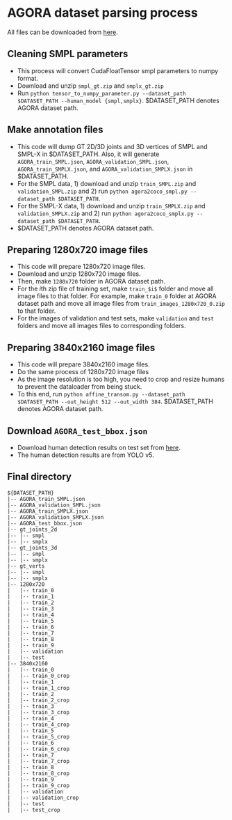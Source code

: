 # AGORA dataset parsing process

All files can be downloaded from [here](https://agora.is.tue.mpg.de/download.php).

## Cleaning SMPL parameters
* This process will convert CudaFloatTensor smpl parameters to numpy format.
* Download and unzip `smpl_gt.zip` and `smplx_gt.zip`
* Run `python tensor_to_numpy_parameter.py --dataset_path $DATASET_PATH --human_model {smpl,smplx}`. $DATASET_PATH denotes AGORA dataset path. 

## Make annotation files
* This code will dump GT 2D/3D joints and 3D vertices of SMPL and SMPL-X in $DATASET_PATH. Also, it will generate `AGORA_train_SMPL.json`, `AGORA_validation_SMPL.json`, `AGORA_train_SMPLX.json`, and `AGORA_validation_SMPLX.json` in $DATASET_PATH.
* For the SMPL data, 1) download and unzip  `train_SMPL.zip` and `validation_SMPL.zip` and 2) run  `python agora2coco_smpl.py --dataset_path $DATASET_PATH`.
* For the SMPL-X data, 1) download and unzip  `train_SMPLX.zip` and `validation_SMPLX.zip` and 2) run  `python agora2coco_smplx.py --dataset_path $DATASET_PATH`.
* $DATASET_PATH denotes AGORA dataset path. 

## Preparing 1280x720 image files
* This code will prepare 1280x720 image files.
* Download and unzip 1280x720 image files.
* Then, make `1280x720` folder in AGORA dataset path.
* For the $i$th zip file of training set, make `train_$i$` folder and move all image files to that folder. For example, make `train_0` folder at AGORA dataset path and move all image files from `train_images_1280x720_0.zip` to that folder.
* For the images of validation and test sets, make `validation` and `test` folders and move all images files to corresponding folders.

## Preparing 3840x2160 image files
* This code will prepare 3840x2160 image files.
* Do the same process of 1280x720 image files
* As the image resolution is too high, you need to crop and resize humans to prevent the dataloader from being stuck.
* To this end, run `python affine_transom.py --dataset_path $DATASET_PATH --out_height 512 --out_width 384`. $DATASET_PATH denotes AGORA dataset path. 

## Download `AGORA_test_bbox.json`
* Download human detection results on test set from [here](https://drive.google.com/file/d/1dGIMsX00xUIwlFTa1gtU9bTxbfTpMt9T/view?usp=share_link).
* The human detection results are from YOLO v5.

## Final directory
```
${DATASET_PATH}
|-- AGORA_train_SMPL.json
|-- AGORA_validation_SMPL.json
|-- AGORA_train_SMPLX.json
|-- AGORA_validation_SMPLX.json
|-- AGORA_test_bbox.json
|-- gt_joints_2d
|-- |-- smpl
|-- |-- smplx
|-- gt_joints_3d
|-- |-- smpl
|-- |-- smplx
|-- gt_verts
|-- |-- smpl
|-- |-- smplx
|-- 1280x720
|   |-- train_0
|   |-- train_1
|   |-- train_2
|   |-- train_3
|   |-- train_4
|   |-- train_5
|   |-- train_6
|   |-- train_7
|   |-- train_8
|   |-- train_9
|   |-- validation
|   |-- test
|-- 3840x2160
|   |-- train_0
|   |-- train_0_crop
|   |-- train_1
|   |-- train_1_crop
|   |-- train_2
|   |-- train_2_crop
|   |-- train_3
|   |-- train_3_crop
|   |-- train_4
|   |-- train_4_crop
|   |-- train_5
|   |-- train_5_crop
|   |-- train_6
|   |-- train_6_crop
|   |-- train_7
|   |-- train_7_crop
|   |-- train_8
|   |-- train_8_crop
|   |-- train_9
|   |-- train_9_crop
|   |-- validation
|   |-- validation_crop
|   |-- test
|   |-- test_crop
```

